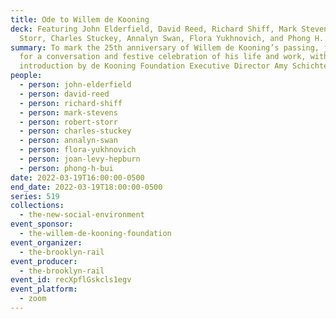 ```yaml
---
title: Ode to Willem de Kooning
deck: Featuring John Elderfield, David Reed, Richard Shiff, Mark Stevens, Robert
  Storr, Charles Stuckey, Annalyn Swan, Flora Yukhnovich, and Phong H. Bui
summary: To mark the 25th anniversary of Willem de Kooning’s passing, join us
  for a conversation and festive celebration of his life and work, with an
  introduction by de Kooning Foundation Executive Director Amy Schichtel.
people:
  - person: john-elderfield
  - person: david-reed
  - person: richard-shiff
  - person: mark-stevens
  - person: robert-storr
  - person: charles-stuckey
  - person: annalyn-swan
  - person: flora-yukhnovich
  - person: joan-levy-hepburn
  - person: phong-h-bui
date: 2022-03-19T16:00:00-0500
end_date: 2022-03-19T18:00:00-0500
series: 519
collections:
  - the-new-social-environment
event_sponsor:
  - the-willem-de-kooning-foundation
event_organizer:
  - the-brooklyn-rail
event_producer:
  - the-brooklyn-rail
event_id: recXpflGskcls1egv
event_platform:
  - zoom
---
```


